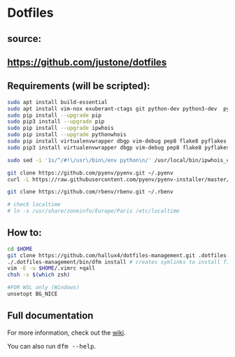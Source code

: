 # Dotfiles

## source:
## https://github.com/justone/dotfiles

## Requirements (will be scripted):

```bash
sudo apt install build-essential
sudo apt install vim-nox exuberant-ctags git python-dev python3-dev  python-pip python3-pip zsh ntpdate python-setuptools python3-setuptools
sudo pip install --upgrade pip
sudo pip3 install --upgrade pip
sudo pip install --upgrade ipwhois
sudo pip install --upgrade pythonwhois
sudo pip install virtualenvwrapper dbgp vim-debug pep8 flake8 pyflakes isort
sudo pip3 install virtualenvwrapper dbgp vim-debug pep8 flake8 pyflakes isort

sudo sed -i '1s/^/#!\/usr\/bin\/env python\n/' /usr/local/bin/ipwhois_cli.py

git clone https://github.com/pyenv/pyenv.git ~/.pyenv
curl -L https://raw.githubusercontent.com/pyenv/pyenv-installer/master/bin/pyenv-installer | bash

git clone https://github.com/rbenv/rbenv.git ~/.rbenv

# check localtime
# ln -s /usr/share/zoneinfo/Europe/Paris /etc/localtime

```

## How to:

```bash
cd $HOME
git clone https://github.com/hallux4/dotfiles-management.git .dotfiles-management
./.dotfiles-management/bin/dfm install # creates symlinks to install files
vim -E -u $HOME/.vimrc +qall
chsh -s $(which zsh)

#FOR WSL only (Windows)
unsetopt BG_NICE
```

## Full documentation

For more information, check out the [wiki](http://github.com/justone/dotfiles/wiki).

You can also run <tt>dfm --help</tt>.
